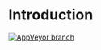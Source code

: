 # Introduction

[![AppVeyor branch](https://img.shields.io/appveyor/ci/JimbeanZN/iso/master.svg)](https://ci.appveyor.com/project/JimbeanZN/iso)